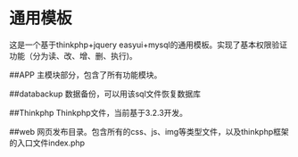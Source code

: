 # 通用模板
这是一个基于thinkphp+jquery easyui+mysql的通用模板。实现了基本权限验证功能（分为读、改、增、删、执行)。

##APP
主模块部分，包含了所有功能模块。

##databackup
数据备份，可以用该sql文件恢复数据库

##Thinkphp
Thinkphp文件，当前基于3.2.3开发。

##web
网页发布目录。包含所有的css、js、img等类型文件，以及thinkphp框架的入口文件index.php